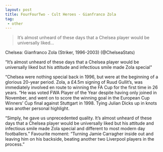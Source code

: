 ```yaml
---
layout: post
title: FourFourTwo - Cult Heroes - Gianfranco Zola
tag:
 - other
---
```

 
> It’s almost unheard of these days that a Chelsea player would be universally liked...
 
Chelsea: Gianfranco Zola (Striker, 1996-2003) (@ChelseaStats)

“It’s almost unheard of these days that a Chelsea player would be universally liked but his attitude and infectious smile made Zola special"

“Chelsea were nothing special back in 1996, but were at the beginning of a glorious 20-year period. Zola, a £4.5m signing of Ruud Gullit’s, was immediately involved en route to winning the FA Cup for the first time in 26 years. “He was voted FWA Player of the Year despite having only joined in November, and went on to score the winning goal in the European Cup Winners’ Cup final against Stuttgart in 1998. Tying Julian Dicks up in knots was another personal highlight.

“Simply, he gave us unprecedented quality. It’s almost unheard of these days that a Chelsea player would be universally liked but his attitude and infectious smile made Zola special and different to most modern day footballers.” Favourite moment: “Turning Jamie Carragher inside out and leaving him on his backside, beating another two Liverpool players in the process.”

